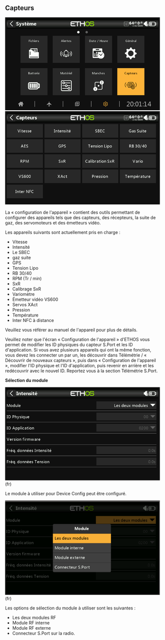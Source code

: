 ## Capteurs

![Icône Capteurs](../.gitbook/assets/system-icon-devices.png)
![Capteurs](../.gitbook/assets/system-devices.png)

La « configuration de l'appareil » contient des outils permettant de configurer des appareils tels que des capteurs, des récepteurs, la suite de gaz, des servomoteurs et des émetteurs vidéo.

Les appareils suivants sont actuellement pris en charge :

* Vitesse
* Intensité
* Le SBEC
* gaz suite
* GPS
* Tension Lipo
* RB 30/40
* RPM (Tr / min)
* SxR
* Calibrage SxR
* Variomètre
* Émetteur vidéo VS600
* Servos XAct
* Pression
* Température
* Inter NFC à distance

Veuillez vous référer au manuel de l'appareil pour plus de détails.

Veuillez noter que l'écran « Configuration de l'appareil » d'ETHOS vous permet de modifier les ID physiques du capteur S.Port et les ID d'application. Si vous avez plusieurs appareils qui ont la même fonction, vous devez les connecter un par un, les découvrir dans Télémétrie / « Découvrir de nouveaux capteurs », puis dans « Configuration de l'appareil », modifier l'ID physique et l'ID d'application, puis revenir en arrière et les redécouvrir avec le nouvel ID. Reportez vous à la section Télémétrie S.Port.

**Sélection du module**

![](<../.gitbook/assets/2 (3).png>)(fr)

Le module à utiliser pour Device Config peut être configuré.

![](<../.gitbook/assets/3 (2).png>)(fr)

Les options de sélection du module à utiliser sont les suivantes :

* Les deux modules RF
* Module RF interne
* Module RF externe
* Connecteur S.Port sur la radio.
